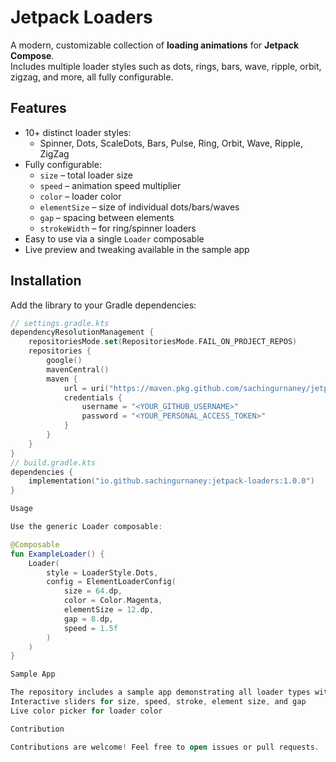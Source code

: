 # Jetpack Loaders

A modern, customizable collection of **loading animations** for **Jetpack Compose**.  
Includes multiple loader styles such as dots, rings, bars, wave, ripple, orbit, zigzag, and more, all fully configurable.

## Features

- 10+ distinct loader styles:
  - Spinner, Dots, ScaleDots, Bars, Pulse, Ring, Orbit, Wave, Ripple, ZigZag
- Fully configurable:
  - `size` – total loader size
  - `speed` – animation speed multiplier
  - `color` – loader color
  - `elementSize` – size of individual dots/bars/waves
  - `gap` – spacing between elements
  - `strokeWidth` – for ring/spinner loaders
- Easy to use via a single `Loader` composable
- Live preview and tweaking available in the sample app

## Installation

Add the library to your Gradle dependencies:



```kotlin
// settings.gradle.kts
dependencyResolutionManagement {
    repositoriesMode.set(RepositoriesMode.FAIL_ON_PROJECT_REPOS)
    repositories {
        google()
        mavenCentral()
        maven {
            url = uri("https://maven.pkg.github.com/sachingurnaney/jetpack-loaders")
            credentials {
                username = "<YOUR_GITHUB_USERNAME>"
                password = "<YOUR_PERSONAL_ACCESS_TOKEN>"
            }
        }
    }
}
// build.gradle.kts
dependencies {
    implementation("io.github.sachingurnaney:jetpack-loaders:1.0.0")
}

Usage

Use the generic Loader composable:

@Composable
fun ExampleLoader() {
    Loader(
        style = LoaderStyle.Dots,
        config = ElementLoaderConfig(
            size = 64.dp,
            color = Color.Magenta,
            elementSize = 12.dp,
            gap = 8.dp,
            speed = 1.5f
        )
    )
}

Sample App

The repository includes a sample app demonstrating all loader types with:
Interactive sliders for size, speed, stroke, element size, and gap
Live color picker for loader color

Contribution

Contributions are welcome! Feel free to open issues or pull requests.
